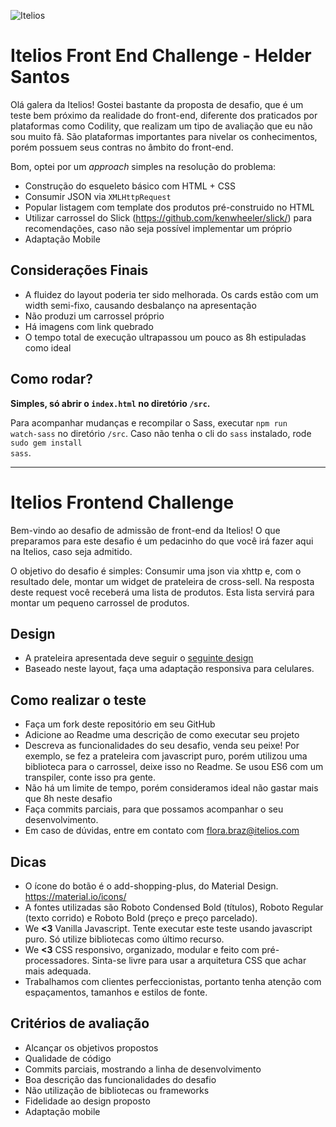 ![Itelios](http://www.itelios.com.br/images/logo_itelios_orange@2x.png)

# Itelios Front End Challenge - Helder Santos

Olá galera da Itelios!
Gostei bastante da proposta de desafio, que é um teste bem próximo da realidade do front-end, diferente dos praticados por plataformas como Codility, que realizam um tipo de avaliação que eu não sou muito fã. São plataformas importantes para nivelar os conhecimentos, porém possuem seus contras no âmbito do front-end.

Bom, optei por um _approach_ simples na resolução do problema:

- Construção do esqueleto básico com HTML + CSS
- Consumir JSON via <code>XMLHttpRequest</code>
- Popular listagem com template dos produtos pré-construido no HTML
- Utilizar carrossel do Slick (https://github.com/kenwheeler/slick/) para recomendações, caso não seja possível implementar um próprio
- Adaptação Mobile

## Considerações Finais

- A fluidez do layout poderia ter sido melhorada. Os cards estão com um width semi-fixo, causando desbalanço na apresentação
- Não produzi um carrossel próprio
- Há imagens com link quebrado
- O tempo total de execução ultrapassou um pouco as 8h estipuladas como ideal


## Como rodar?

**Simples, só abrir o <code>index.html</code> no diretório <code>/src</code>.**

Para acompanhar mudanças e recompilar o Sass, executar <code>npm run watch-sass</code> no diretório <code>/src</code>.
Caso não tenha o cli do <code>sass</code> instalado, rode <code>sudo gem install sass</code>.

___

# Itelios Frontend Challenge

Bem-vindo ao desafio de admissão de front-end da Itelios! O que preparamos para este desafio é um pedacinho do que você irá fazer aqui na Itelios, caso seja admitido.

O objetivo do desafio é simples: Consumir uma json via xhttp e, com o resultado dele, montar um widget de prateleira de cross-sell. Na resposta deste request você receberá uma lista de produtos. Esta lista servirá para montar um pequeno carrossel de produtos. 

## Design

- A prateleira apresentada deve seguir o [seguinte design](desafio-front-end-itelios.jpg)
- Baseado neste layout, faça uma adaptação responsiva para celulares.

## Como realizar o teste

- Faça um fork deste repositório em seu GitHub
- Adicione ao Readme uma descrição de como executar seu projeto
- Descreva as funcionalidades do seu desafio, venda seu peixe! Por exemplo, se fez a prateleira com javascript puro, porém utilizou uma biblioteca para o carrossel, deixe isso no Readme. Se usou ES6 com um transpiler, conte isso pra gente. 
- Não há um limite de tempo, porém consideramos ideal não gastar mais que 8h neste desafio
- Faça commits parciais, para que possamos acompanhar o seu desenvolvimento.
- Em caso de dúvidas, entre em contato com flora.braz@itelios.com

## Dicas
 
- O ícone do botão é o add-shopping-plus, do Material Design. https://material.io/icons/
- A fontes utilizadas são Roboto Condensed Bold (títulos), Roboto Regular (texto corrido) e Roboto Bold (preço e preço parcelado). 
- We **<3** Vanilla Javascript. Tente executar este teste usando javascript puro. Só utilize bibliotecas como último recurso.
- We **<3** CSS responsivo, organizado, modular e feito com pré-processadores. Sinta-se livre para usar a arquitetura CSS que achar mais adequada. 
- Trabalhamos com clientes perfeccionistas, portanto tenha atenção com espaçamentos, tamanhos e estilos de fonte. 

## Critérios de avaliação

- Alcançar os objetivos propostos
- Qualidade de código
- Commits parciais, mostrando a linha de desenvolvimento
- Boa descrição das funcionalidades do desafio
- Não utilização de bibliotecas ou frameworks
- Fidelidade ao design proposto
- Adaptação mobile
